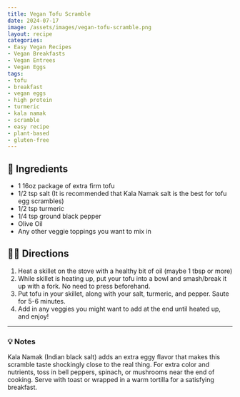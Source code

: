 ```yaml
---
title: Vegan Tofu Scramble
date: 2024-07-17
image: /assets/images/vegan-tofu-scramble.png
layout: recipe
categories:
- Easy Vegan Recipes
- Vegan Breakfasts
- Vegan Entrees
- Vegan Eggs
tags:
- tofu
- breakfast
- vegan eggs
- high protein
- turmeric
- kala namak
- scramble
- easy recipe
- plant-based
- gluten-free
---
```


## 🧾 Ingredients

- 1 16oz package of extra firm tofu
- 1/2 tsp  salt (It is recommended that Kala Namak salt is the best for tofu egg scrambles)
- 1/2 tsp turmeric
- 1/4 tsp ground black pepper
- Olive Oil
- Any other veggie toppings you want to mix in


## 👩‍🍳 Directions

1. Heat a skillet on the stove with a healthy bit of oil (maybe 1 tbsp or more)
2. While skillet is heating up, put your tofu into a bowl and smash/break it up with a fork. No need to press beforehand.
3. Put tofu in your skillet, along with your salt, turmeric, and pepper. Saute for 5-6 minutes.
4. Add in any veggies you might want to add at the end until heated up, and enjoy!


---

### 💡 Notes

Kala Namak (Indian black salt) adds an extra eggy flavor that makes this scramble taste shockingly close to the real thing. For extra color and nutrients, toss in bell peppers, spinach, or mushrooms near the end of cooking. Serve with toast or wrapped in a warm tortilla for a satisfying breakfast.


